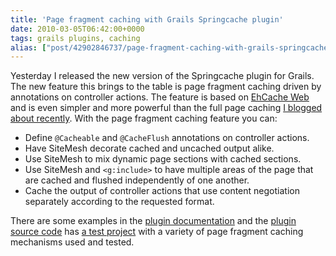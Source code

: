 ```yaml
---
title: 'Page fragment caching with Grails Springcache plugin'
date: 2010-03-05T06:42:00+0000
tags: grails plugins, caching
alias: ["post/42902846737/page-fragment-caching-with-grails-springcache-plugin/"]
---
```


Yesterday I released the new version of the Springcache plugin for Grails. The new feature this brings to the table is page fragment caching driven by annotations on controller actions. The feature is based on [EhCache Web][1] and is even simpler and more powerful than the full page caching [I blogged about recently][2]. With the page fragment caching feature you can:

* Define `@Cacheable` and `@CacheFlush` annotations on controller actions.
* Have SiteMesh decorate cached and uncached output alike.
* Use SiteMesh to mix dynamic page sections with cached sections.
* Use SiteMesh and `<g:include>` to have multiple areas of the page that are cached and flushed independently of one another.
* Cache the output of controller actions that use content negotiation separately according to the requested format.

There are some examples in the [plugin documentation][3] and the [plugin source code][4] has [a test project][5] with a variety of page fragment caching mechanisms used and tested.

[1]: http://ehcache.org/documentation/web_caching.html
[2]: http://blog.freeside.co/post/42902815893/full-page-caching-in-grails-with-ehcache-web
[3]: http://grails.org/plugin/springcache
[4]: http://github.com/robfletcher/grails-springcache
[5]: http://github.com/robfletcher/grails-springcache/tree/master/test/projects/content-caching/


